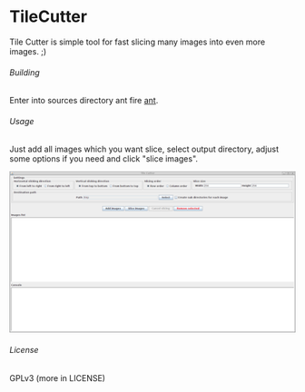 TileCutter
==========

Tile Cutter is simple tool for fast slicing many images into even more images. ;)

###### Building

Enter into sources directory ant fire [ant](https://ant.apache.org/).

###### Usage

Just add all images which you want slice, select output directory, adjust some options if you need and click "slice images".

![Screenshot](/screen.png)

###### License

GPLv3 (more in LICENSE)

